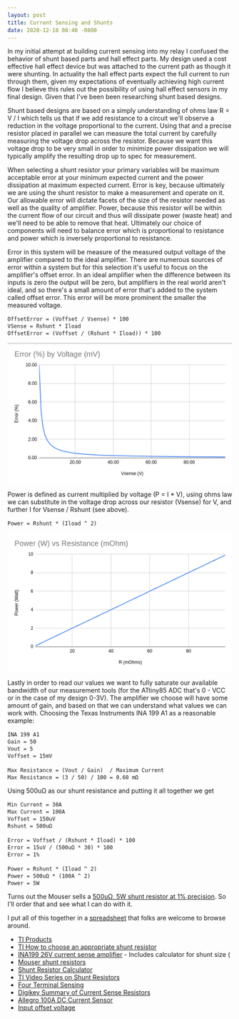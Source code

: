 ```yaml
---
layout: post
title: Current Sensing and Shunts
date: 2020-12-18 08:40 -0800
---
```


In my initial attempt at building current sensing into my relay I confused the behavior of shunt based parts and hall effect parts. My design used a cost effective hall effect device but was attached to the current path as though it were shunting. In actuality the hall effect parts expect the full current to run through them, given my expectations of eventually achieving high current flow I believe this rules out the possibility of using hall effect sensors in my final design. Given that I've been been researching shunt based designs.

Shunt based designs are based on a simply understanding of ohms law R = V / I which tells us that if we add resistance to a circuit we'll observe a reduction in the voltage proportional to the current. Using that and a precise resistor placed in parallel we can measure the total current by carefully measuring the voltage drop across the resistor. Because we want this voltage drop to be very small in order to minimize power dissipation we will typically amplify the resulting drop up to spec for measurement.

When selecting a shunt resistor your primary variables will be maximum acceptable error at your minimum expected current and the power dissipation at maximum expected current. Error is key, because ultimately we are using the shunt resistor to make a measurement and operate on it. Our allowable error will dictate facets of the size of the resistor needed as well as the quality of amplifier. Power, because this resistor will be within the current flow of our circuit and thus will dissipate power (waste heat) and we'll need to be able to remove that heat. Ultimately our choice of components will need to balance error which is proportional to resistance and power which is inversely proportional to resistance.

Error in this system will be measure of the measured output voltage of the amplifier compared to the ideal amplifier. There are numerous sources of error within a system but for this selection it's useful to focus on the amplifier's offset error. In an ideal amplifier when the difference between its inputs is zero the output will be zero, but amplifiers in the real world aren't ideal, and so there's a small amount of error that's added to the system called offset error. This error will be more prominent the smaller the measured voltage. 

    OffsetError = (Voffset / Vsense) * 100
    VSense = Rshunt * Iload
    OffsetError = (Voffset / (Rshunt * Iload)) * 100
    
<img src="/media/img/error-as-a-function-of-voltage.png">

Power is defined as current multiplied by voltage (P = I * V), using ohms law we can substitute in the voltage drop across our resistor (Vsense) for V, and further I for Vsense / Rshunt (see above).

    Power = Rshunt * (Iload ^ 2)

<img src="/media/img/power-as-a-function-of-resistance.png">

Lastly in order to read our values we want to fully saturate our available bandwidth of our measurement tools (for the ATtiny85 ADC that's 0 - VCC or in the case of my design 0-3V). The amplifier we choose will have some amount of gain, and based on that we can understand what values we can work with. Choosing the Texas Instruments INA 199 A1 as a reasonable example:

    INA 199 A1
    Gain = 50
    Vout = 5
    Voffset = 15mV
    
    Max Resistance = (Vout / Gain)  / Maximum Current
    Max Resistance = (3 / 50) / 100 = 0.60 mΩ

Using 500uΩ as our shunt resistance and putting it all together we get

    Min Current = 30A
    Max Current = 100A
    Voffset = 150uV
    Rshunt = 500uΩ
    
    Error = Voffset / (Rshunt * Iload) * 100
    Error = 15uV / (500uΩ * 30) * 100
    Error = 1%
    
    Power = Rshunt * (Iload ^ 2)
    Power = 500uΩ * (100A ^ 2)
    Power = 5W

Turns out the Mouser sells a [500uΩ, 5W shunt resistor at 1% precision](https://www.mouser.com/ProductDetail/IRC-TT-Electronics/LRMAP5930B-R0006FT/?qs=sGAEpiMZZMtlleCFQhR%2FzRH%2FPnzm6Qg05hvXX7wWOCq38p0CesHoOw%3D%3D). So I'll order that and see what I can do with it.

I put all of this together in a [spreadsheet](https://docs.google.com/spreadsheets/d/1xbL8f6aTPYwkqkhdr42UmlsUaC6uOflFTslz2OaUQeY/edit#gid=152462723) that folks are welcome to browse around.

* [TI Products](https://www.ti.com/amplifier-circuit/current-sense/overview.html)
* [TI How to choose an appropriate shunt resistor](https://e2e.ti.com/cfs-file/__key/communityserver-discussions-components-files/14/Session-04-_2D00_-How-to-choose-an-appropriate-shunt-resistor.pdf)
* [INA199 26V current sense amplifier](https://www.ti.com/product/INA199) - Includes calculator for shunt size (
* [Mouser shunt resistors](https://www.mouser.com/Passive-Components/Resistors/Current-Sense-Resistors/Current-Sense-Resistors-SMD/_/N-7fjcg?P=1yzmxlzZ1z0wljo)
* [Shunt Resistor Calculator](https://docs.google.com/spreadsheets/d/1FLXVmKyOZgLP-0cL6zAktkqMBsYb6-wDfeKL75_aMfg/edit#gid=0)
* [TI Video Series on Shunt Resistors](https://training.ti.com/getting-started-current-sense-amplifiers-session-4-how-choose-appropriate-shunt-resistor)
* [Four Terminal Sensing](https://en.wikipedia.org/wiki/Four-terminal_sensing)
* [Digikey Summary of Current Sense Resistors](https://www.digikey.com/en/articles/fundamentals-of-current-measurement-part-1-current-sense-resistors)
* [Allegro 100A DC Current Sensor](https://www.digikey.com/en/products/detail/allegro-microsystems/ACS770LCB-100U-PFF-T/4473982)
* [Input offset voltage](https://en.wikipedia.org/wiki/Input_offset_voltage)
